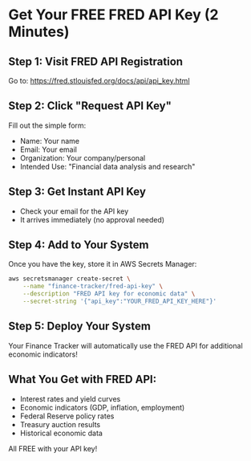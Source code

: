 # Get Your FREE FRED API Key (2 Minutes)

## Step 1: Visit FRED API Registration
Go to: https://fred.stlouisfed.org/docs/api/api_key.html

## Step 2: Click "Request API Key"
Fill out the simple form:
- Name: Your name
- Email: Your email
- Organization: Your company/personal
- Intended Use: "Financial data analysis and research"

## Step 3: Get Instant API Key
- Check your email for the API key
- It arrives immediately (no approval needed)

## Step 4: Add to Your System
Once you have the key, store it in AWS Secrets Manager:

```bash
aws secretsmanager create-secret \
    --name "finance-tracker/fred-api-key" \
    --description "FRED API key for economic data" \
    --secret-string '{"api_key":"YOUR_FRED_API_KEY_HERE"}'
```

## Step 5: Deploy Your System
Your Finance Tracker will automatically use the FRED API for additional economic indicators!

## What You Get with FRED API:
- Interest rates and yield curves
- Economic indicators (GDP, inflation, employment)
- Federal Reserve policy rates
- Treasury auction results
- Historical economic data

All FREE with your API key!
